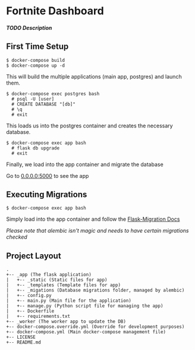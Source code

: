 # Fortnite Dashboard

##### TODO Description 

## First Time Setup
```
$ docker-compose build
$ docker-compose up -d 
```
This will build the multiple applications (main app, postgres) and launch them. 
```
$ docker-compose exec postgres bash
  # psql -U [user]
  # CREATE DATABASE "[db]"
  # \q
  # exit
```
This loads us into the postgres container and creates the necessary database.
```
$ docker-compose exec app bash
  # flask db upgrade
  # exit
```
Finally, we load into the app container and migrate the database

Go to [0.0.0.0:5000](http://0.0.0.0:5000) to see the app

## Executing Migrations

```
$ docker-compose exec app bash
```
Simply load into the app container and follow the [Flask-Migration Docs](https://flask-migrate.readthedocs.io/en/latest/#example)

*Please note that alembic isn't magic and needs to have certain migrations checked*

## Project Layout

```
.
+-- _app (The flask application)
|   +-- _static (Static files for app)
|   +-- _templates (Template files for app)
|   +-- _migations (Database migrations folder, managed by alembic)
|   +-- config.py
|   +-- main.py (Main file for the application)
|   +-- manage.py (Python script file for managing the app)
|   +-- Dockerfile
|   +-- requirements.txt
+-- _worker (The worker app to update the DB)
+-- docker-compose.override.yml (Override for development purposes)
+-- docker-compose.yml (Main docker-compose management file)
+-- LICENSE
+-- README.md
